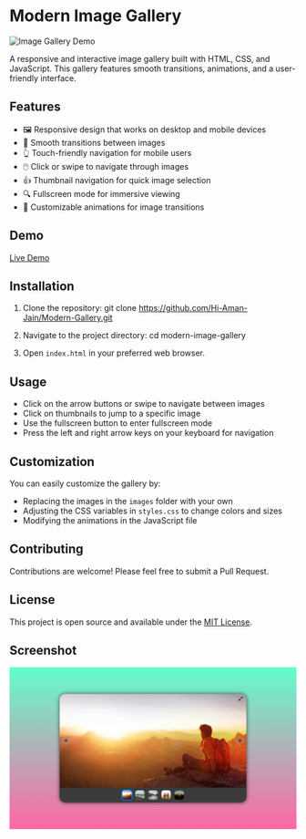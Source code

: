 # Modern Image Gallery

![Image Gallery Demo](https://media.giphy.com/media/3o7TKDEhaHWJpBs2Xu/giphy.gif)

A responsive and interactive image gallery built with HTML, CSS, and JavaScript. This gallery features smooth transitions, animations, and a user-friendly interface.

## Features

- 🖼️ Responsive design that works on desktop and mobile devices
- 🔄 Smooth transitions between images
- 👆 Touch-friendly navigation for mobile users
- 🖱️ Click or swipe to navigate through images
- 👍 Thumbnail navigation for quick image selection
- 🔍 Fullscreen mode for immersive viewing
- 🎨 Customizable animations for image transitions

## Demo

[Live Demo](https://hi-aman-jain.github.io/Modern-Gallery/)

## Installation

1. Clone the repository:
git clone https://github.com/Hi-Aman-Jain/Modern-Gallery.git

2. Navigate to the project directory:
cd modern-image-gallery

3. Open `index.html` in your preferred web browser.

## Usage

- Click on the arrow buttons or swipe to navigate between images
- Click on thumbnails to jump to a specific image
- Use the fullscreen button to enter fullscreen mode
- Press the left and right arrow keys on your keyboard for navigation

## Customization

You can easily customize the gallery by:

- Replacing the images in the `images` folder with your own
- Adjusting the CSS variables in `styles.css` to change colors and sizes
- Modifying the animations in the JavaScript file

## Contributing

Contributions are welcome! Please feel free to submit a Pull Request.

## License

This project is open source and available under the [MIT License](LICENSE).

## Screenshot

![Gallery Screenshot](screenshort.png)